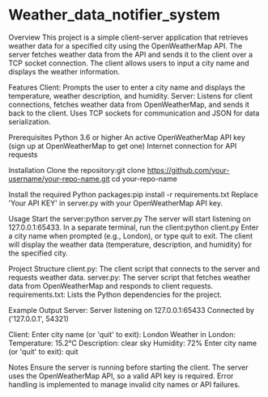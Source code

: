 # Weather_data_notifier_system


Overview
This project is a simple client-server application that retrieves weather data for a specified city using the OpenWeatherMap API. The server fetches weather data from the API and sends it to the client over a TCP socket connection. The client allows users to input a city name and displays the weather information.

Features
Client: Prompts the user to enter a city name and displays the temperature, weather description, and humidity.
Server: Listens for client connections, fetches weather data from OpenWeatherMap, and sends it back to the client.
Uses TCP sockets for communication and JSON for data serialization.

Prerequisites
Python 3.6 or higher
An active OpenWeatherMap API key (sign up at OpenWeatherMap to get one)
Internet connection for API requests

Installation
Clone the repository:git clone https://github.com/your-username/your-repo-name.git
cd your-repo-name


Install the required Python packages:pip install -r requirements.txt
Replace 'Your API KEY' in server.py with your OpenWeatherMap API key.

Usage
Start the server:python server.py
The server will start listening on 127.0.0.1:65433.
In a separate terminal, run the client:python client.py
Enter a city name when prompted (e.g., London), or type quit to exit.
The client will display the weather data (temperature, description, and humidity) for the specified city.

Project Structure
client.py: The client script that connects to the server and requests weather data.
server.py: The server script that fetches weather data from OpenWeatherMap and responds to client requests.
requirements.txt: Lists the Python dependencies for the project.

Example Output
Server:
Server listening on 127.0.0.1:65433
Connected by ('127.0.0.1', 54321)

Client:
Enter city name (or 'quit' to exit): London
Weather in London:
Temperature: 15.2°C
Description: clear sky
Humidity: 72%
Enter city name (or 'quit' to exit): quit

Notes
Ensure the server is running before starting the client.
The server uses the OpenWeatherMap API, so a valid API key is required.
Error handling is implemented to manage invalid city names or API failures.

